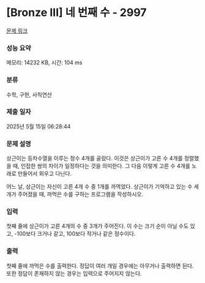 # [Bronze III] 네 번째 수 - 2997 

[문제 링크](https://www.acmicpc.net/problem/2997) 

### 성능 요약

메모리: 14232 KB, 시간: 104 ms

### 분류

수학, 구현, 사칙연산

### 제출 일자

2025년 5월 15일 06:28:44

### 문제 설명

<p>상근이는 등차수열을 이루는 정수 4개를 골랐다. 이것은 상근이가 고른 수 4개를 정렬했을 때, 인접한 쌍의 차이가 일정하다는 것을 의미한다. 그 다음 이렇게 고른 수 4개를 노래로 만들어서 외우고 다닌다.</p>

<p>어느 날, 상근이는 자신이 고른 4개 수 중 1개를 까먹었다. 상근이가 기억하고 있는 수 세 개가 주어졌을 때, 까먹은 수를 구하는 프로그램을 작성하시오.</p>

### 입력 

 <p>첫째 줄에 상근이가 고른 4개의 수 중 3개가 주어진다. 이 수는 크기 순이 아닐 수도 있고, -100보다 크거나 같고, 100보다 작거나 같은 정수이다.</p>

### 출력 

 <p>첫째 줄에 까먹은 수를 출력한다. 정답이 여러 개일 경우에는 아무거나 출력하면 된다. 또한 정답이 존재하지 않는 경우는 입력으로 주어지지 않는다.</p>

